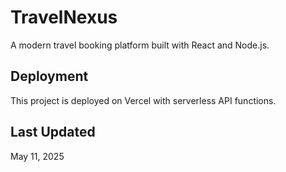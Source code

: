 # TravelNexus

A modern travel booking platform built with React and Node.js.

## Deployment

This project is deployed on Vercel with serverless API functions.

## Last Updated

May 11, 2025
